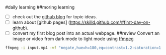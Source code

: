 #daily learning
##moring learning

-[ ] check out the [github blog](https://github.blog/) for topic ideas.
-[ ] learn about [github pages] (https://skilld.github.com/#first-day-on-github).
-[ ] convert my first blog post into an actual webpage.
##review
Convert an image or video from dark mode to light mode using [ffmpeg](https://www.ffmpeg.org)

```bash
ffmpeg -i input.mp4 -vf "negate,hue=h=180,eq=contrast=1.2:saturation=1.1" output.mp4
```
